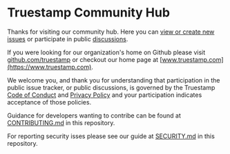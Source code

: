 # Truestamp Community Hub

Thanks for visiting our community hub. Here you can [view or create new issues](https://github.com/truestamp/discussions/issues) or participate in 
public [discussions](https://github.com/orgs/truestamp/discussions).

If you were looking for our organization's home on Github please visit [github.com/truestamp](https://github.com/truestamp) or checkout our home page at [www.truestamp.com](https://www.truestamp.com).

We welcome you, and thank you for understanding that participation in the public issue tracker, or public discussions, is governed by the Truestamp [Code of Conduct](https://github.com/truestamp/discussions/blob/main/CODE_OF_CONDUCT.md) and [Privacy Policy](https://www.truestamp.com/policies) and your participation indicates acceptance of those policies.

Guidance for developers wanting to contribe can be found at [CONTRIBUTING.md](./CONTRIBUTING.md) in this repository.

For reporting security isses please see our guide at [SECURITY.md](./SECURITY.md) in this repository.
